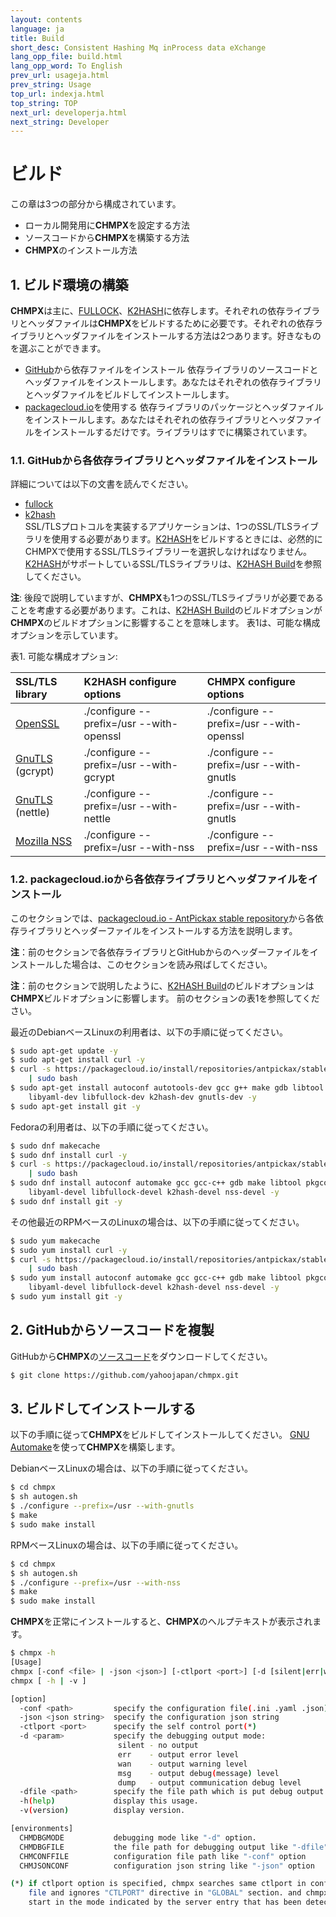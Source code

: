 ```yaml
---
layout: contents
language: ja
title: Build
short_desc: Consistent Hashing Mq inProcess data eXchange
lang_opp_file: build.html
lang_opp_word: To English
prev_url: usageja.html
prev_string: Usage
top_url: indexja.html
top_string: TOP
next_url: developerja.html
next_string: Developer
---
```

# ビルド

この章は3つの部分から構成されています。

* ローカル開発用に**CHMPX**を設定する方法
* ソースコードから**CHMPX**を構築する方法
* **CHMPX**のインストール方法

## 1. ビルド環境の構築

**CHMPX**は主に、[FULLOCK](https://fullock.antpick.ax/indexja.html)、[K2HASH](https://k2hash.antpick.ax/indexja.html)に依存します。それぞれの依存ライブラリとヘッダファイルは**CHMPX**をビルドするために必要です。それぞれの依存ライブラリとヘッダファイルをインストールする方法は2つあります。好きなものを選ぶことができます。

* [GitHub](https://github.com/yahoojapan)から依存ファイルをインストール
  依存ライブラリのソースコードとヘッダファイルをインストールします。あなたはそれぞれの依存ライブラリとヘッダファイルをビルドしてインストールします。
* [packagecloud.io](https://packagecloud.io/antpickax/stable/)を使用する
  依存ライブラリのパッケージとヘッダファイルをインストールします。あなたはそれぞれの依存ライブラリとヘッダファイルをインストールするだけです。ライブラリはすでに構築されています。

### 1.1. GitHubから各依存ライブラリとヘッダファイルをインストール

詳細については以下の文書を読んでください。  
* [fullock](https://fullock.antpick.ax/buildja.html)
* [k2hash](https://k2hash.antpick.ax/buildja.html)  
SSL/TLSプロトコルを実装するアプリケーションは、1つのSSL/TLSライブラリを使用する必要があります。[K2HASH](https://k2hash.antpick.ax/buildja.html)をビルドするときには、必然的にCHMPXで使用するSSL/TLSライブラリーを選択しなければなりません。[K2HASH](https://k2hash.antpick.ax/indexja.html)がサポートしているSSL/TLSライブラリは、[K2HASH Build](https://k2hash.antpick.ax/buildja.html)を参照してください。

**注**: 後段で説明していますが、**CHMPX**も1つのSSL/TLSライブラリが必要であることを考慮する必要があります。これは、[K2HASH Build](https://k2hash.antpick.ax/buildja.html)のビルドオプションが**CHMPX**のビルドオプションに影響することを意味します。 表1は、可能な構成オプションを示しています。

表1. 可能な構成オプション:

| SSL/TLS library | K2HASH configure options | CHMPX configure options |
|:--|:--|:--|
| [OpenSSL](https://www.openssl.org/) | ./configure \-\-prefix=/usr \-\-with-openssl | ./configure \-\-prefix=/usr \-\-with-openssl |
| [GnuTLS](https://gnutls.org/) (gcrypt)| ./configure \-\-prefix=/usr \-\-with-gcrypt | ./configure \-\-prefix=/usr \-\-with-gnutls |
| [GnuTLS](https://gnutls.org/) (nettle)| ./configure \-\-prefix=/usr \-\-with-nettle | ./configure \-\-prefix=/usr \-\-with-gnutls |
| [Mozilla NSS](https://developer.mozilla.org/en-US/docs/Mozilla/Projects/NSS) | ./configure \-\-prefix=/usr \-\-with-nss | ./configure \-\-prefix=/usr \-\-with-nss |

### 1.2. packagecloud.ioから各依存ライブラリとヘッダファイルをインストール

このセクションでは、[packagecloud.io - AntPickax stable repository](https://packagecloud.io/antpickax/stable)から各依存ライブラリとヘッダーファイルをインストールする方法を説明します。

**注**：前のセクションで各依存ライブラリとGitHubからのヘッダーファイルをインストールした場合は、このセクションを読み飛ばしてください。

**注**：前のセクションで説明したように、[K2HASH Build](https://k2hash.antpick.ax/buildja.html)のビルドオプションは**CHMPX**ビルドオプションに影響します。 前のセクションの表1を参照してください。

最近のDebianベースLinuxの利用者は、以下の手順に従ってください。
```bash
$ sudo apt-get update -y
$ sudo apt-get install curl -y
$ curl -s https://packagecloud.io/install/repositories/antpickax/stable/script.deb.sh \
    | sudo bash
$ sudo apt-get install autoconf autotools-dev gcc g++ make gdb libtool pkg-config \
    libyaml-dev libfullock-dev k2hash-dev gnutls-dev -y
$ sudo apt-get install git -y
```

Fedoraの利用者は、以下の手順に従ってください。
```bash
$ sudo dnf makecache
$ sudo dnf install curl -y
$ curl -s https://packagecloud.io/install/repositories/antpickax/stable/script.rpm.sh \
    | sudo bash
$ sudo dnf install autoconf automake gcc gcc-c++ gdb make libtool pkgconfig \
    libyaml-devel libfullock-devel k2hash-devel nss-devel -y
$ sudo dnf install git -y
```

その他最近のRPMベースのLinuxの場合は、以下の手順に従ってください。
```bash
$ sudo yum makecache
$ sudo yum install curl -y
$ curl -s https://packagecloud.io/install/repositories/antpickax/stable/script.rpm.sh \
    | sudo bash
$ sudo yum install autoconf automake gcc gcc-c++ gdb make libtool pkgconfig \
    libyaml-devel libfullock-devel k2hash-devel nss-devel -y
$ sudo yum install git -y
```

## 2. GitHubからソースコードを複製

GitHubから**CHMPX**の[ソースコード](https://github.com/yahoojapan/chmpx)をダウンロードしてください。

```bash
$ git clone https://github.com/yahoojapan/chmpx.git
```

## 3. ビルドしてインストールする

以下の手順に従って**CHMPX**をビルドしてインストールしてください。 [GNU Automake](https://www.gnu.org/software/automake/)を使って**CHMPX**を構築します。

DebianベースLinuxの場合は、以下の手順に従ってください。
```bash
$ cd chmpx
$ sh autogen.sh
$ ./configure --prefix=/usr --with-gnutls
$ make
$ sudo make install
```

RPMベースLinuxの場合は、以下の手順に従ってください。
```bash
$ cd chmpx
$ sh autogen.sh
$ ./configure --prefix=/usr --with-nss
$ make
$ sudo make install
```

**CHMPX**を正常にインストールすると、**CHMPX**のヘルプテキストが表示されます。
```bash
$ chmpx -h
[Usage]
chmpx [-conf <file> | -json <json>] [-ctlport <port>] [-d [silent|err|wan|msg|dump]] [-dfile <debug file path>]
chmpx [ -h | -v ]

[option]
  -conf <path>         specify the configuration file(.ini .yaml .json) path
  -json <json string>  specify the configuration json string
  -ctlport <port>      specify the self control port(*)
  -d <param>           specify the debugging output mode:
                        silent - no output
                        err    - output error level
                        wan    - output warning level
                        msg    - output debug(message) level
                        dump   - output communication debug level
  -dfile <path>        specify the file path which is put debug output
  -h(help)             display this usage.
  -v(version)          display version.

[environments]
  CHMDBGMODE           debugging mode like "-d" option.
  CHMDBGFILE           the file path for debugging output like "-dfile" option.
  CHMCONFFILE          configuration file path like "-conf" option
  CHMJSONCONF          configuration json string like "-json" option

(*) if ctlport option is specified, chmpx searches same ctlport in configuration
    file and ignores "CTLPORT" directive in "GLOBAL" section. and chmpx will
    start in the mode indicated by the server entry that has been detected.
```
